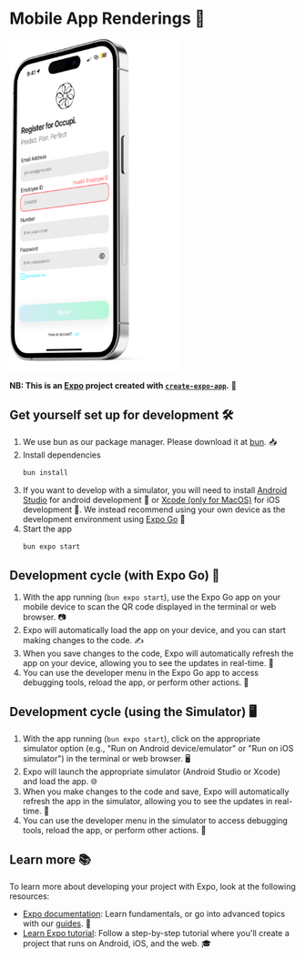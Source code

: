 # Mobile App Renderings 📲


<div style="position: relative; display: inline-block;">
  <img src="screens/Login/assets/images/Occupi/black_iPhone.png" alt="Black iPhone" style="position: absolute; width: 300px;"/>
  <img src="screens/Login/assets/images/Occupi/white_iPhone.png" alt="White iPhone" style="position: relative; width: 300px;"/>
</div>

**NB: This is an [Expo](https://expo.dev) project created with [`create-expo-app`](https://www.npmjs.com/package/create-expo-app).** 🚀

## Get yourself set up for development 🛠️

1. We use bun as our package manager. Please download it at [bun](https://bun.sh/docs/installation). 📥
2. Install dependencies
   ```bash
   bun install
   ```
3. If you want to develop with a simulator, you will need to install [Android Studio](https://docs.expo.dev/workflow/android-studio-emulator/) for android development 🤖 or [Xcode (only for MacOS)](https://docs.expo.dev/workflow/ios-simulator/) for iOS development 🍎. We instead recommend using your own device as the development environment using [Expo Go](https://expo.dev/go) 📱
4. Start the app
   ```bash
   bun expo start
   ```

## Development cycle (with Expo Go) 📱

1. With the app running (`bun expo start`), use the Expo Go app on your mobile device to scan the QR code displayed in the terminal or web browser. 📷
2. Expo will automatically load the app on your device, and you can start making changes to the code. ✍️
3. When you save changes to the code, Expo will automatically refresh the app on your device, allowing you to see the updates in real-time. 🔄
4. You can use the developer menu in the Expo Go app to access debugging tools, reload the app, or perform other actions. 🔧

## Development cycle (using the Simulator) 🖥️

1. With the app running (`bun expo start`), click on the appropriate simulator option (e.g., "Run on Android device/emulator" or "Run on iOS simulator") in the terminal or web browser. 🖥️
2. Expo will launch the appropriate simulator (Android Studio or Xcode) and load the app. 🌐
3. When you make changes to the code and save, Expo will automatically refresh the app in the simulator, allowing you to see the updates in real-time. 🔄
4. You can use the developer menu in the simulator to access debugging tools, reload the app, or perform other actions. 🔧

## Learn more 📚

To learn more about developing your project with Expo, look at the following resources:

- [Expo documentation](https://docs.expo.dev/): Learn fundamentals, or go into advanced topics with our [guides](https://docs.expo.dev/guides). 📖
- [Learn Expo tutorial](https://docs.expo.dev/tutorial/introduction/): Follow a step-by-step tutorial where you'll create a project that runs on Android, iOS, and the web. 🎓

